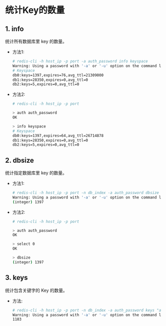 # 统计Key的数量
## 1. info
统计所有数据库里 key 的数量。

- 方法1:

   ```bash
   # redis-cli -h host_ip -p port -a auth_password info keyspace
   Warning: Using a password with '-a' or '-u' option on the command line interface may not be safe.
   # Keyspace
   db0:keys=1397,expires=76,avg_ttl=21309000
   db1:keys=28350,expires=0,avg_ttl=0
   db2:keys=5,expires=0,avg_ttl=0
   ```

- 方法2:

   ```bash
   # redis-cli -h host_ip -p port
   
   > auth auth_password
   OK
   
   > info keyspace
   # Keyspace
   db0:keys=1397,expires=64,avg_ttl=26714878
   db1:keys=28350,expires=0,avg_ttl=0
   db2:keys=5,expires=0,avg_ttl=0
   ```

## 2. dbsize
统计指定数据库里 key 的数量。

- 方法1:

   ```bash
   # redis-cli -h host_ip -p port -n db_index -a auth_password dbsize
   Warning: Using a password with '-a' or '-u' option on the command line interface may not be safe.
   (integer) 1397
   ```

- 方法2:

   ```bash
   # redis-cli -h host_ip -p port
   
   > auth auth_password
   OK
   
   > select 0
   OK

   > dbsize
   (integer) 1397
   ```

## 3. keys 
统计包含关键字的 Key 的数量。

- 方法:

   ```bash
   # redis-cli -h host_ip -p port -n db_index -a auth_password keys "abc:e:*" | wc -l
   Warning: Using a password with '-a' or '-u' option on the command line interface may not be safe.
   1103
   ```
